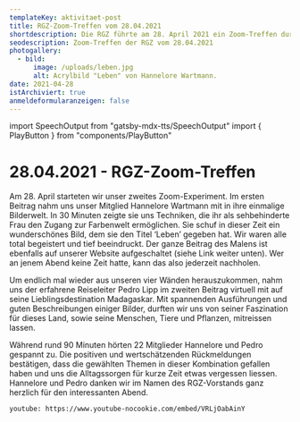 ```yaml
---
templateKey: aktivitaet-post
title: RGZ-Zoom-Treffen vom 28.04.2021
shortdescription: Die RGZ führte am 28. April 2021 ein Zoom-Treffen durch.
seodescription: Zoom-Treffen der RGZ vom 28.04.2021
photogallery:
  - bild:
      image: /uploads/leben.jpg
      alt: Acrylbild "Leben" von Hannelore Wartmann.
date: 2021-04-28
istArchiviert: true
anmeldeformularanzeigen: false
---
```

import SpeechOutput from "gatsby-mdx-tts/SpeechOutput"
import { PlayButton } from "components/PlayButton"

<SpeechOutput id="aktivitaet-zoom-treffen-2021-04-28" customPlayButton={PlayButton}>

# 28.04.2021 - RGZ-Zoom-Treffen

Am 28. April starteten wir unser zweites Zoom-Experiment. Im ersten Beitrag nahm uns unser Mitglied Hannelore Wartmann mit in ihre einmalige Bilderwelt. In 30 Minuten zeigte sie uns Techniken, die ihr als sehbehinderte Frau den Zugang zur Farbenwelt ermöglichen. Sie schuf in dieser Zeit ein wunderschönes Bild, dem sie den Titel ‘Leben’ gegeben hat. Wir waren alle total begeistert und tief beeindruckt. Der ganze Beitrag des Malens ist ebenfalls auf unserer Website aufgeschaltet (siehe Link weiter unten). Wer an jenem Abend keine Zeit hatte, kann das also jederzeit nachholen.

Um endlich mal wieder aus unseren vier Wänden herauszukommen, nahm uns der erfahrene Reiseleiter Pedro Lipp im zweiten Beitrag virtuell mit auf seine Lieblingsdestination Madagaskar. Mit spannenden Ausführungen und guten Beschreibungen einiger Bilder, durften wir uns von seiner Faszination für dieses Land, sowie seine Menschen, Tiere und Pflanzen, mitreissen lassen.

Während rund 90 Minuten hörten 22 Mitglieder Hannelore und Pedro gespannt zu. Die positiven und wertschätzenden Rückmeldungen bestätigen, dass die gewählten Themen in dieser Kombination gefallen haben und uns die Alltagssorgen für kurze Zeit etwas vergessen liessen. Hannelore und Pedro danken wir im Namen des RGZ-Vorstands ganz herzlich für den interessanten Abend.

`youtube: https://www.youtube-nocookie.com/embed/VRLjOabAinY`

</SpeechOutput>